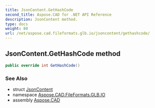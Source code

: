 ```yaml
---
title: JsonContent.GetHashCode
second_title: Aspose.CAD for .NET API Reference
description: JsonContent method. 
type: docs
weight: 80
url: /net/aspose.cad.fileformats.glb.io/jsoncontent/gethashcode/
---
```

## JsonContent.GetHashCode method

```csharp
public override int GetHashCode()
```

### See Also

* struct [JsonContent](../)
* namespace [Aspose.CAD.FileFormats.GLB.IO](../../jsoncontent/)
* assembly [Aspose.CAD](../../../)


